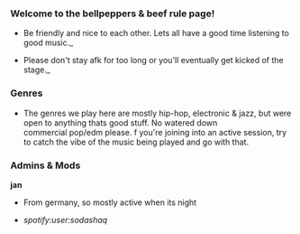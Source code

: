 ### Welcome to the bellpeppers & beef rule page!

- Be friendly and nice to each other. Lets all have a good time listening to good music._

- Please don't stay afk for too long or you'll eventually get kicked of the stage._

### Genres

- The genres we play here are mostly hip-hop, electronic & jazz, but were open to anything thats good stuff. No watered down                   
  commercial pop/edm please.
  f you're joining into an active session, try to catch the vibe of the music being played and go with that.

### Admins & Mods

**jan**

- From germany, so mostly active when its night

- _spotify:user:sodashaq_


